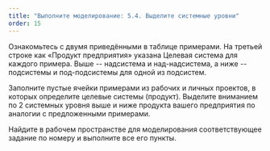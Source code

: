 ```yaml
---
title: "Выполните моделирование: 5.4. Выделите системные уровни"
order: 15
---
```




Ознакомьтесь с двумя приведёнными в таблице примерами. На третьей строке как «Продукт предприятия» указана Целевая система для каждого примера. Выше -- надсистема и над-надсистема, а ниже -- подсистемы и под-подсистемы для одной из подсистем.

Заполните пустые ячейки примерами из рабочих и личных проектов, в которых определите целевые системы (продукт). Выделите вниманием по 2 системных уровня выше и ниже продукта вашего предприятия по аналогии с предложенными примерами.

Найдите в рабочем пространстве для моделирования соответствующее задание по номеру и выполните все его пункты.

